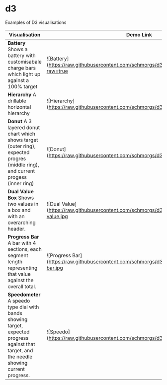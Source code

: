 # d3
Examples of D3 visualisations


| Visualisation | Demo Link | Repo File |
| --- | --- | --- |
| **Battery**  Shows a battery with customisabale charge bars which light up against a 100% target | ![Battery](https://raw.githubusercontent.com/schmorgs/d3/master/images//battery.jpg?raw=true | width=200) | https://github.com/schmorgs/d3/blob/master/battery.html |
| **Hierarchy**  A drillable horizontal hierarchy  | ![Hierarchy](https://raw.githubusercontent.com/schmorgs/d3/master/images/hierarchy.jpg | width=200) | https://github.com/schmorgs/d3/blob/master/hierarchy.html | 
| **Donut**  A 3 layered donut chart which shows target (outer ring), expected progres (middle ring), and current progess (inner ring) | ![Donut](https://raw.githubusercontent.com/schmorgs/d3/master/images/donut.jpg | width=200) | https://github.com/schmorgs/d3/blob/master/donut.html | 
| **Dual Value Box**  Shows two values in a box and with an overarching header. | ![Dual Value](https://raw.githubusercontent.com/schmorgs/d3/master/images/dual-value.jpg | width=200) | https://github.com/schmorgs/d3/blob/master/dual-value.html |  
| **Progress Bar**  A bar with 4 sections, each segment length representing that value against the overall total. | ![Progress Bar](https://raw.githubusercontent.com/schmorgs/d3/master/images/progress-bar.jpg | width=200) | https://github.com/schmorgs/d3/blob/master/progress-bar.html | 
| **Speedometer**  A speedo type dial with bands showing target, expected progress against that target, and the needle showing current progress. | ![Speedo](https://raw.githubusercontent.com/schmorgs/d3/master/images/speedo.jpg | width=200) | https://github.com/schmorgs/d3/blob/master/speedo.html | 


